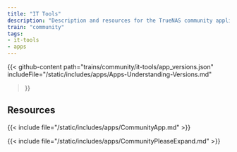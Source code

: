```yaml
---
title: "IT Tools"
description: "Description and resources for the TrueNAS community application called IT Tools."
train: "community"
tags:
- it-tools
- apps
---
```


{{< github-content 
    path="trains/community/it-tools/app_versions.json"
	includeFile="/static/includes/apps/Apps-Understanding-Versions.md"
>}}

## Resources

{{< include file="/static/includes/apps/CommunityApp.md" >}}

{{< include file="/static/includes/apps/CommunityPleaseExpand.md" >}}

<!--
<div class="docs-sections">

{{< doc-card title="<appname> Deployments" link="/resources/"
descr="How to deploy and configure the <appname> app." >}}

</div>
-->
